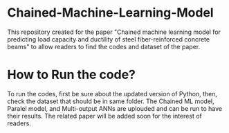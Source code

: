 # Chained-Machine-Learning-Model
This repository created for the paper "Chained machine learning model for predicting load capacity and ductility of steel fiber-reinforced concrete beams" to allow readers to find the codes and dataset of the paper.

# How to Run the code?
To run the codes, first be sure about the updated version of Python, then, check the dataset that should be in same folder. The Chained ML model, Paralel model, and Multi-output ANNs are uplouded and can be run to have their results.
The related paper will be added soon for the interest of readers.
